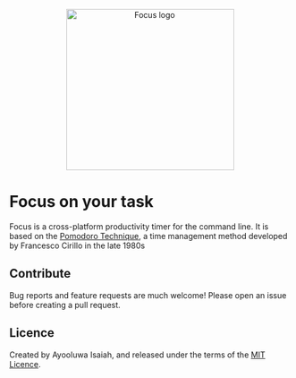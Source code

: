 <p align="center">
   <img src="https://ik.imagekit.io/turnupdev/focus-logo-removebg-preview__1__vDbi9MH8mC.png" width="300" height="288" alt="Focus logo">
</p>

# Focus on your task

Focus is a cross-platform productivity timer for the command line. It is based
on the [Pomodoro Technique](https://en.wikipedia.org/wiki/Pomodoro_Technique), a
time management method developed by Francesco Cirillo in the late 1980s

## Contribute

Bug reports and feature requests are much welcome! Please open an issue before creating a pull request.

## Licence

Created by Ayooluwa Isaiah, and released under the terms of the [MIT Licence](http://opensource.org/licenses/MIT).
